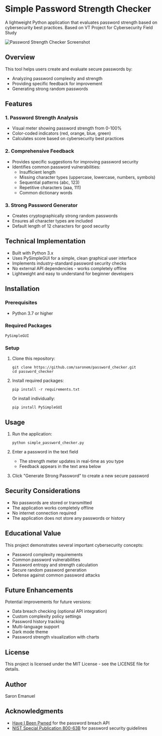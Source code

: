 # Simple Password Strength Checker

A lightweight Python application that evaluates password strength based on cybersecurity best practices.
Based on VT Project for Cybersecurity Field Study

![Password Strength Checker Screenshot](https://github.com/sarone/password-strength-checker/raw/main/screenshot.png)

## Overview

This tool helps users create and evaluate secure passwords by:
- Analyzing password complexity and strength
- Providing specific feedback for improvement
- Generating strong random passwords

## Features

### 1. Password Strength Analysis
- Visual meter showing password strength from 0-100%
- Color-coded indicators (red, orange, blue, green)
- Calculates score based on cybersecurity best practices

### 2. Comprehensive Feedback
- Provides specific suggestions for improving password security
- Identifies common password vulnerabilities:
  - Insufficient length
  - Missing character types (uppercase, lowercase, numbers, symbols)
  - Sequential patterns (abc, 123)
  - Repetitive characters (aaa, 111)
  - Common dictionary words

### 3. Strong Password Generator
- Creates cryptographically strong random passwords
- Ensures all character types are included
- Default length of 12 characters for good security

## Technical Implementation

- Built with Python 3.x
- Uses PySimpleGUI for a simple, clean graphical user interface
- Implements industry-standard password security checks
- No external API dependencies - works completely offline
- Lightweight and easy to understand for beginner developers

## Installation

### Prerequisites
- Python 3.7 or higher

### Required Packages
```
PySimpleGUI
```

### Setup
1. Clone this repository:
   ```
   git clone https://github.com/saronem/password_checker.git
   cd password_checker
   ```

2. Install required packages:
   ```
   pip install -r requirements.txt
   ```
   
   Or install individually:
   ```
   pip install PySimpleGUI
   ```

## Usage

1. Run the application:
   ```
   python simple_password_checker.py
   ```

2. Enter a password in the text field
   - The strength meter updates in real-time as you type
   - Feedback appears in the text area below

3. Click "Generate Strong Password" to create a new secure password

## Security Considerations

- No passwords are stored or transmitted
- The application works completely offline
- No internet connection required
- The application does not store any passwords or history

## Educational Value

This project demonstrates several important cybersecurity concepts:
- Password complexity requirements
- Common password vulnerabilities
- Password entropy and strength calculation
- Secure random password generation
- Defense against common password attacks

## Future Enhancements

Potential improvements for future versions:
- Data breach checking (optional API integration)
- Custom complexity policy settings
- Password history tracking
- Multi-language support
- Dark mode theme
- Password strength visualization with charts

## License

This project is licensed under the MIT License - see the LICENSE file for details.

## Author

Saron Emanuel

## Acknowledgments

- [Have I Been Pwned](https://haveibeenpwned.com/) for the password breach API
- [NIST Special Publication 800-63B](https://pages.nist.gov/800-63-3/sp800-63b.html) for password security guidelines
